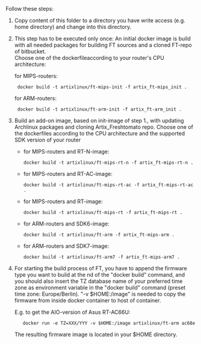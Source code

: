 
Follow these steps:
1. Copy content of this folder to a directory you have write access (e.g. home directory) and  change into this directory.

2. This step has to be executed only once: An initial docker image is build with all needed packages for building FT sources and a cloned FT-repo of bitbucket.   
    Choose one of the dockerfileaccording to your router's CPU architecture: 
    
    for MIPS-routers:

		docker build -t artixlinux/ft-mips-init -f artix_ft-mips_init .
    
    for ARM-routers:

		docker build -t artixlinux/ft-arm-init -f artix_ft-arm_init .

2. Build an add-on image, based on init-image of step 1., with updating Archlinux packages and cloning Artix_Freshtomato repo.
   Choose one of the dockerfiles according to the CPU architecture and the supported SDK version of your router
   
    - for MIPS-routers and RT-N-image:
	
	      docker build -t artixlinux/ft-mips-rt-n -f artix_ft-mips-rt-n .
   
    - for MIPS-routers and RT-AC-image:
	
	      docker build -t artixlinux/ft-mips-rt-ac -f artix_ft-mips-rt-ac .
   
    - for MIPS-routers and RT-image:
	
	      docker build -t artixlinux/ft-mips-rt -f artix_ft-mips-rt .
   
    - for ARM-routers and SDK6-image:
	
	      docker build -t artixlinux/ft-arm -f artix_ft-mips-arm .
   
    - for ARM-routers and SDK7-image:
	
	      docker build -t artixlinux/ft-arm7 -f artix_ft-mips-arm7 .
   
3. For starting the build process of FT, you have to append the firmware type you want to build at the nd of the "docker build" command, and you should also insert the TZ database name of your preferred time zone as environment variable in the "docker build" command (preset time zone: Europe/Berlin). "-v $HOME:/image" is needed to copy the firmware from inside docker container to host of container.
  
    E.g. to get the AIO-version of Asus RT-AC66U:

          docker run -e TZ=XXX/YYY -v $HOME:/image artixlinux/ft-arm ac68e
	  
    The resulting firmware image is located in your $HOME directory.
